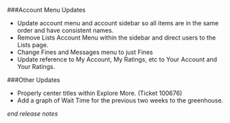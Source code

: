 ###Account Menu Updates
- Update account menu and account sidebar so all items are in the same order and have consistent names.
- Remove Lists Account Menu within the sidebar and direct users to the Lists page. 
- Change Fines and Messages menu to just Fines
- Update reference to My Account, My Ratings, etc to Your Account and Your Ratings.

###Other Updates
- Properly center titles within Explore More. (Ticket 100676)
- Add a graph of Wait Time for the previous two weeks to the greenhouse.

_end release notes_
